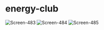 # energy-club

![Screen-483](https://user-images.githubusercontent.com/100195623/208886837-18a32387-f87d-411d-8578-f0da14889c06.png)
![Screen-484](https://user-images.githubusercontent.com/100195623/208886848-03144cff-6b1a-4221-a90e-0fcec124c2d8.png)
![Screen-485](https://user-images.githubusercontent.com/100195623/208886858-ce80034a-80d3-4d44-9ad2-20d18ade1d15.png)
